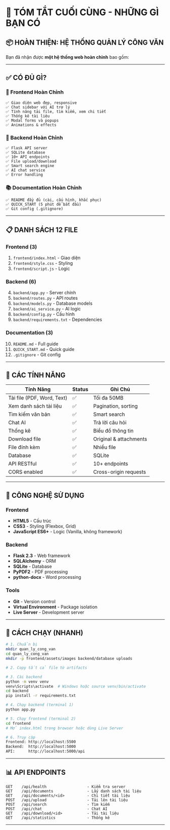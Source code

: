 # 🎁 TÓM TẮT CUỐI CÙNG - NHỮNG GÌ BẠN CÓ

## 📦 HOÀN THIỆN: HỆ THỐNG QUẢN LÝ CÔNG VĂN

Bạn đã nhận được **một hệ thống web hoàn chỉnh** bao gồm:

---

## ✅ CÓ ĐỦ GÌ?

### 🎨 Frontend Hoàn Chỉnh
```
✅ Giao diện web đẹp, responsive
✅ Chat sidebar với AI trợ lý
✅ Tính năng tải file, tìm kiếm, xem chi tiết
✅ Thống kê tài liệu
✅ Modal forms và popups
✅ Animations & effects
```

### 🔧 Backend Hoàn Chỉnh
```
✅ Flask API server
✅ SQLite database
✅ 10+ API endpoints
✅ File upload/download
✅ Smart search engine
✅ AI chat service
✅ Error handling
```

### 📚 Documentation Hoàn Chỉnh
```
✅ README đầy đủ (cài, cấu hình, khắc phục)
✅ QUICK_START (5 phút để bắt đầu)
✅ Git config (.gitignore)
```

---

## 📋 DANH SÁCH 12 FILE

### Frontend (3)
1. `frontend/index.html` - Giao diện
2. `frontend/style.css` - Styling
3. `frontend/script.js` - Logic

### Backend (6)
4. `backend/app.py` - Server chính
5. `backend/routes.py` - API routes
6. `backend/models.py` - Database models
7. `backend/ai_service.py` - AI logic
8. `backend/config.py` - Cấu hình
9. `backend/requirements.txt` - Dependencies

### Documentation (3)
10. `README.md` - Full guide
11. `QUICK_START.md` - Quick guide
12. `.gitignore` - Git config

---

## 🎯 CÁC TÍNH NĂNG

| Tính Năng | Status | Ghi Chú |
|-----------|--------|---------|
| Tải file (PDF, Word, Text) | ✅ | Tối đa 50MB |
| Xem danh sách tài liệu | ✅ | Pagination, sorting |
| Tìm kiếm văn bản | ✅ | Smart search |
| Chat AI | ✅ | Trả lời câu hỏi |
| Thống kê | ✅ | Biểu đồ thông tin |
| Download file | ✅ | Original & attachments |
| File đính kèm | ✅ | Nhiều file |
| Database | ✅ | SQLite |
| API RESTful | ✅ | 10+ endpoints |
| CORS enabled | ✅ | Cross-origin requests |

---

## 🔧 CÔNG NGHỆ SỬ DỤNG

### Frontend
- **HTML5** - Cấu trúc
- **CSS3** - Styling (Flexbox, Grid)
- **JavaScript ES6+** - Logic (Vanilla, không framework)

### Backend
- **Flask 2.3** - Web framework
- **SQLAlchemy** - ORM
- **SQLite** - Database
- **PyPDF2** - PDF processing
- **python-docx** - Word processing

### Tools
- **Git** - Version control
- **Virtual Environment** - Package isolation
- **Live Server** - Development server

---

## 🚀 CÁCH CHẠY (NHANH)

```bash
# 1. Chuẩn bị
mkdir quan_ly_cong_van
cd quan_ly_cong_van
mkdir -p frontend/assets/images backend/database uploads

# 2. Copy tất cả file từ artifacts

# 3. Cài backend
python -m venv venv
venv\Scripts\activate  # Windows hoặc source venv/bin/activate
cd backend
pip install -r requirements.txt

# 4. Chạy backend (terminal 1)
python app.py

# 5. Chạy frontend (terminal 2)
cd frontend
# Mở index.html trong browser hoặc dùng Live Server

# 6. Truy cập
Frontend: http://localhost:5500
Backend:  http://localhost:5000
API:      http://localhost:5000/api
```

---

## 📊 API ENDPOINTS

```
GET    /api/health                  - Kiểm tra server
GET    /api/documents               - Lấy danh sách tài liệu
GET    /api/documents/<id>          - Chi tiết tài liệu
POST   /api/upload                  - Tải lên tài liệu
POST   /api/search                  - Tìm kiếm
POST   /api/chat                    - Chat AI
GET    /api/download/<id>           - Tải tài liệu
GET    /api/statistics              - Thống kê
```

---